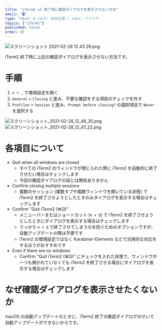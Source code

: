 ```yaml
---
title: "iTerm2 v3 終了時に確認ダイアログを表示させない方法"
emoji: "🖥"
type: "tech" # tech: 技術記事 / idea: アイデア
topics: ["iTerm2"]
published: false
order: 85
---
```


![スクリーンショット 2021-02-28 12.43.29.png](https://qiita-image-store.s3.ap-northeast-1.amazonaws.com/0/113895/4f7fb45a-3f6f-d9af-ccbc-364bb4d1053c.png)

iTerm2 終了時に上記の確認ダイアログを表示させない方法です。

# 手順
1. `⌘ + ,` で環境設定を開く
2. `General` > `Closing` と進み、不要な確認をする項目のチェックを外す
3. `Profiles` > `Session` と進み、`Prompt before closing?` の選択項目で `Never` を選択する

![スクリーンショット_2021-02-28_12_46_35.png](https://qiita-image-store.s3.ap-northeast-1.amazonaws.com/0/113895/4911def8-0981-95d3-61e7-a7b128135dfb.png)
![スクリーンショット_2021-02-28_12_47_22.png](https://qiita-image-store.s3.ap-northeast-1.amazonaws.com/0/113895/cd435730-2f10-e934-aafe-193fce4aa96f.png)

# 各項目について
- Quit when all windows are closed
  - すべての iTerm2 のウィンドウが閉じられた際に iTerm2 を自動的に終了させたい場合はチェックします
  - 今回の確認ダイアログの話とは関係ありません
- Confirm closing multiple sessions
    - 複数のセッション (複数タブや複数ウィンドウを開いている状態) で iTerm2 を終了させようとしたときのみダイアログを表示する場合はチェックします
- Confirm "Quit iTerm2 (⌘Q)"
    - メニューバーまたはショートカット (`⌘ + Q`) で iTerm2 を終了させようとしたときにダイアログを表示する場合はチェックします
    - うっかり `⌘ + Q` で終了させてしまうのを防ぐためのオプションですが、自動アップデートの際は不便です
    - iTerm2 の環境設定ではなく Karabiner-Elements などで汎用的な対応をするほうがおすすめです
- Even if there are no windows
  - Confirm "Quit iTerm2 (⌘Q)" にチェックを入れた状態で、ウィンドウが一つも開かれていなくても iTerm2 を終了させる場合にダイアログを表示する場合はチェックします

# なぜ確認ダイアログを表示させたくないか
macOS の自動アップデートのときに、iTerm2 終了の確認ダイアログのせいで自動アップデートができないからです。
